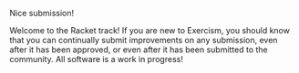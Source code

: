 Nice submission!

Welcome to the Racket track! If you are new to Exercism, you should know that you can continually submit improvements on any submission, even after it has been approved, or even after it has been submitted to the community. All software is a work in progress!
